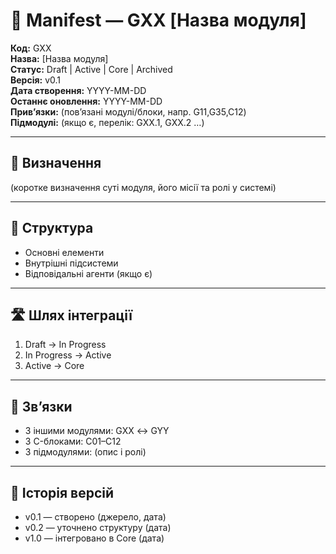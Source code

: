 # 📘 Manifest — GXX [Назва модуля]

**Код:** GXX  
**Назва:** [Назва модуля]  
**Статус:** Draft | Active | Core | Archived  
**Версія:** v0.1  
**Дата створення:** YYYY-MM-DD  
**Останнє оновлення:** YYYY-MM-DD  
**Прив’язки:** (пов’язані модулі/блоки, напр. G11,G35,C12)  
**Підмодулі:** (якщо є, перелік: GXX.1, GXX.2 …)  

---

## 🔎 Визначення
(коротке визначення суті модуля, його місії та ролі у системі)

---

## 📐 Структура
- Основні елементи  
- Внутрішні підсистеми  
- Відповідальні агенти (якщо є)  

---

## 🛣️ Шлях інтеграції
1. Draft → In Progress  
2. In Progress → Active  
3. Active → Core  

---

## 🔗 Зв’язки
- З іншими модулями: GXX ↔ GYY  
- З C-блоками: C01–C12  
- З підмодулями: (опис і ролі)  

---

## 📜 Історія версій
- v0.1 — створено (джерело, дата)  
- v0.2 — уточнено структуру (дата)  
- v1.0 — інтегровано в Core (дата)  
